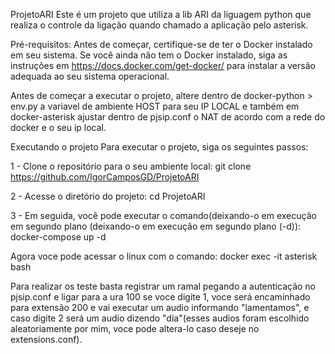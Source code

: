 ProjetoARI
Este é um projeto que utiliza a lib ARI da liguagem python que realiza o controle da ligação quando chamado a aplicação pelo asterisk.

Pré-requisitos:
Antes de começar, certifique-se de ter o Docker instalado em seu sistema. Se você ainda não tem o Docker instalado, siga as instruções em https://docs.docker.com/get-docker/ para instalar a versão adequada ao seu sistema operacional.

Antes de começar a executar o projeto, altere dentro de docker-python > env.py a variavel de ambiente HOST para seu IP LOCAL e também em docker-asterisk ajustar dentro de pjsip.conf o NAT de acordo com a rede do docker e o seu ip local.

Executando o projeto
Para executar o projeto, siga os seguintes passos:

1 - Clone o repositório para o seu ambiente local:
git clone https://github.com/IgorCamposGD/ProjetoARI

2 - Acesse o diretório do projeto:
cd ProjetoARI

3 - Em seguida, você pode executar o comando(deixando-o em execução em segundo plano (deixando-o em execução em segundo plano (-d)):
docker-compose up -d

Agora voce pode acessar o linux com o comando:
docker exec -it asterisk bash

Para realizar os teste basta registrar um ramal pegando a autenticação no pjsip.conf e ligar para a ura 100 se voce digite 1, voce será encaminhado para extensão 200 e vai executar um audio informando "lamentamos", e caso digite 2 será um audio dizendo "dia"(esses audios foram escolhido aleatoriamente por mim, voce pode altera-lo caso deseje no extensions.conf).